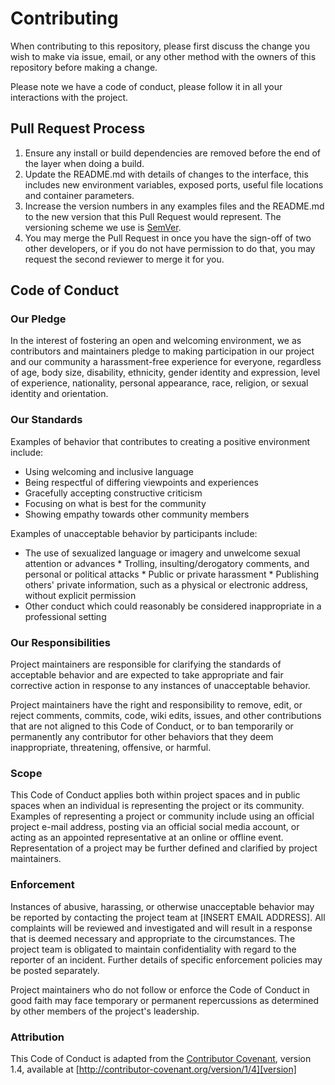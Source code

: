 # Contributing

When contributing to this repository, please first discuss
the change you wish to make via issue, email, or any other
method with the owners of this repository before making a
change.

Please note we have a code of conduct, please follow it in
all your interactions with the project.

## Pull Request Process

1. Ensure any install or build dependencies are removed
   before the end of the layer when doing a
   build.
2. Update the README.md with details of changes to the
   interface, this includes new environment
   variables, exposed ports, useful file locations and
   container parameters.
3. Increase the version numbers in any examples files and
   the README.md to the new version that this
   Pull Request would represent. The versioning scheme we
   use is [SemVer](http://semver.org/).
4. You may merge the Pull Request in once you have the
   sign-off of two other developers, or if you
   do not have permission to do that, you may request the
   second reviewer to merge it for you.

## Code of Conduct

### Our Pledge

In the interest of fostering an open and welcoming
environment, we as contributors and maintainers pledge to
making participation in our project and our community a
harassment-free experience for everyone, regardless of age,
body size, disability, ethnicity, gender identity and
expression, level of experience, nationality, personal
appearance, race, religion, or sexual identity and
orientation.

### Our Standards

Examples of behavior that contributes to creating a positive
environment include:

* Using welcoming and inclusive language
* Being respectful of differing viewpoints and experiences
* Gracefully accepting constructive criticism
* Focusing on what is best for the community
* Showing empathy towards other community members

Examples of unacceptable behavior by participants include:

* The use of sexualized language or imagery and unwelcome
  sexual attention or advances * Trolling,
  insulting/derogatory comments, and personal or political
  attacks * Public or private harassment * Publishing others'
  private information, such as a physical or electronic
  address, without explicit permission
* Other conduct which could reasonably be considered
  inappropriate in a
  professional setting

### Our Responsibilities

Project maintainers are responsible for clarifying the
standards of acceptable behavior and are expected to take
appropriate and fair corrective action in response to any
instances of unacceptable behavior.

Project maintainers have the right and responsibility to
remove, edit, or reject comments, commits, code, wiki edits,
issues, and other contributions that are not aligned to this
Code of Conduct, or to ban temporarily or permanently any
contributor for other behaviors that they deem
inappropriate, threatening, offensive, or harmful.

### Scope

This Code of Conduct applies both within project spaces and
in public spaces when an individual is representing the
project or its community. Examples of representing a project
or community include using an official project e-mail
address, posting via an official social media account, or
acting as an appointed representative at an online or
offline event. Representation of a project may be further
defined and clarified by project maintainers.

### Enforcement

Instances of abusive, harassing, or otherwise unacceptable
behavior may be reported by contacting the project team at
[INSERT EMAIL ADDRESS]. All complaints will be reviewed and
investigated and will result in a response that is deemed
necessary and appropriate to the circumstances. The project
team is obligated to maintain confidentiality with regard to
the reporter of an incident.  Further details of specific
enforcement policies may be posted separately.

Project maintainers who do not follow or enforce the Code of
Conduct in good faith may face temporary or permanent
repercussions as determined by other members of the
project's leadership.

### Attribution

This Code of Conduct is adapted from the [Contributor
Covenant][homepage], version 1.4, available at
[http://contributor-covenant.org/version/1/4][version]

[homepage]: http://contributor-covenant.org
[version]: http://contributor-covenant.org/version/1/4/

